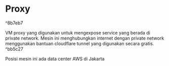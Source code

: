 # Proxy 

^8b7eb7

VM proxy yang digunakan untuk mengexpose service yang berada di private network. Mesin ini menghubungkan internet dengan private network menggunakan bantuan cloudflare tunnel yang digunakan secara gratis. ^bb5c27

 Posisi mesin ini ada data center AWS di Jakarta